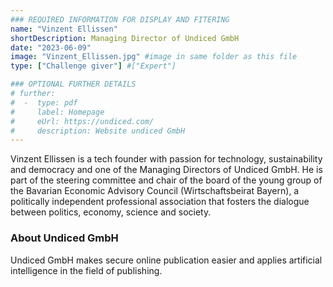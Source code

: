 ```yaml
---
### REQUIRED INFORMATION FOR DISPLAY AND FITERING
name: "Vinzent Ellissen"
shortDescription: Managing Director of Undiced GmbH
date: "2023-06-09"
image: "Vinzent_Ellissen.jpg" #image in same folder as this file
type: ["Challenge giver"] #["Expert"]

### OPTIONAL FURTHER DETAILS
# further:
#  -  type: pdf
#     label: Homepage
#     eUrl: https://undiced.com/
#     description: Website undiced GmbH
---
```


Vinzent Ellissen is a tech founder with passion for technology, sustainability and democracy and one of the Managing Directors of Undiced GmbH.
He is part of the steering committee and chair of the board of the young group of the Bavarian Economic Advisory Council (Wirtschaftsbeirat Bayern), a politically independent professional association that fosters the dialogue between politics, economy, science and society. 

### About Undiced GmbH

Undiced GmbH makes secure online publication easier and applies artificial intelligence in the field of publishing.